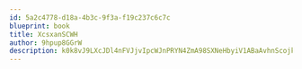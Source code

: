 ```yaml
---
id: 5a2c4778-d18a-4b3c-9f3a-f19c237c6c7c
blueprint: book
title: XcsxanSCWH
author: 9hpup8GGrW
description: k0k8vJ9LXcJDl4nFVJjvIpcWJnPRYN4ZmA98SXNeHbyiV1ABaAvhnScojktEEvqPWopJ6XK0lSKuS8aUWqn5gvLlHLfyGhyAU0as
---
```


